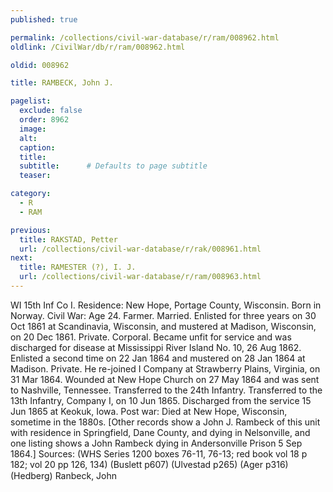 ```yaml
---
published: true

permalink: /collections/civil-war-database/r/ram/008962.html
oldlink: /CivilWar/db/r/ram/008962.html

oldid: 008962

title: RAMBECK, John J.

pagelist:
  exclude: false
  order: 8962
  image: 
  alt:
  caption:
  title:
  subtitle:      # Defaults to page subtitle
  teaser:

category: 
  - R 
  - RAM

previous:
  title: RAKSTAD, Petter
  url: /collections/civil-war-database/r/rak/008961.html  
next:
  title: RAMESTER (?), I. J.
  url: /collections/civil-war-database/r/ram/008963.html   
---
```

WI 15th Inf Co I. Residence: New Hope, Portage County, Wisconsin. Born in Norway. Civil War: Age 24. Farmer. Married. Enlisted for three years on 30 Oct 1861 at Scandinavia, Wisconsin, and mustered at Madison, Wisconsin, on 20 Dec 1861. Private. Corporal. Became unfit for service and was discharged for disease at Mississippi River Island No. 10, 26 Aug 1862. Enlisted a second time on 22 Jan 1864 and mustered on 28 Jan 1864 at Madison. Private. He re-joined I Company at Strawberry Plains, Virginia, on 31 Mar 1864. Wounded at New Hope Church on 27 May 1864 and was sent to Nashville, Tennessee. Transferred to the 24th Infantry. Transferred to the 13th Infantry, Company I, on 10 Jun 1865. Discharged from the service 15 Jun 1865 at Keokuk, Iowa. Post war: Died at New Hope, Wisconsin, sometime in the 1880s. [Other records show a John J. Rambeck of this unit with residence in Springfield, Dane County, and dying in Nelsonville, and one listing shows a John Rambeck dying in Andersonville Prison 5 Sep 1864.] Sources: (WHS Series 1200 boxes 76-11, 76-13; red book vol 18 p 182; vol 20 pp 126, 134) (Buslett p607) (Ulvestad p265) (Ager p316) (Hedberg) &#147;Ranbeck, John&#148;